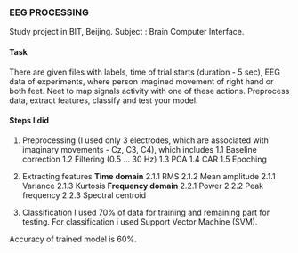 ### EEG PROCESSING
Study project in BIT, Beijing. Subject : Brain Computer Interface.

#### Task
There are given files with labels, time of trial starts (duration - 5 sec), EEG data of experiments, where person imagined movement of right hand or both feet. Neet to map signals activity with one of these actions. Preprocess data, extract features, classify and test your model.

#### Steps I did
1. Preprocessing (I used only 3 electrodes, which are associated with imaginary movements - Cz, C3, C4), which includes 
1.1 Baseline correction
1.2 Filtering (0.5 ... 30 Hz)
1.3 PCA
1.4 CAR
1.5 Epoching

2. Extracting features
**Time domain**
2.1.1 RMS
2.1.2 Mean amplitude
2.1.1 Variance
2.1.3 Kurtosis
**Frequency domain**
2.2.1 Power
2.2.2 Peak frequency
2.2.3 Spectral centroid

3. Classification
I used 70% of data for training and remaining part for testing. For classification i used Support Vector Machine (SVM).

Accuracy of trained model is 60%.